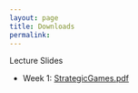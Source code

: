```yaml
---
layout: page
title: Downloads
permalink: 
---
```



Lecture Slides

- Week 1: [StrategicGames.pdf](https://drive.google.com/file/d/1RWn5lRE82eJbqwnt13jjD5bZ9j1Yawmy/view?usp=sharing)